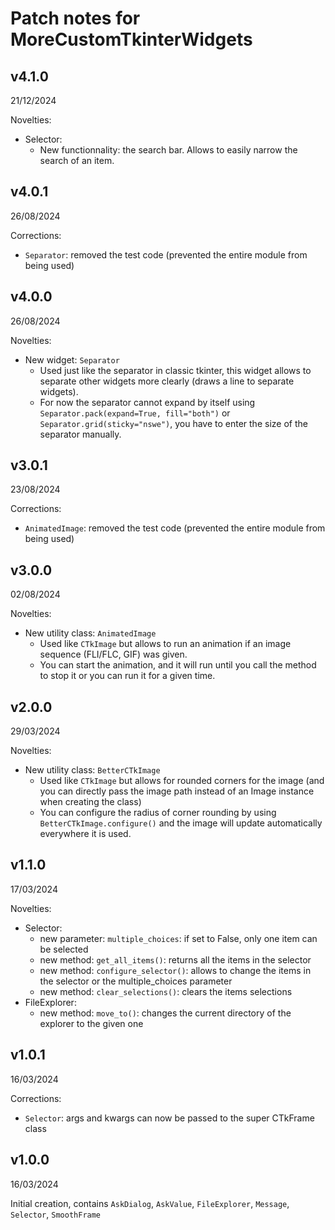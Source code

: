 # Patch notes for MoreCustomTkinterWidgets


## v4.1.0
21/12/2024

Novelties:
- Selector:
  - New functionnality: the search bar. Allows to easily narrow the search of an item.


## v4.0.1
26/08/2024

Corrections:
- `Separator`: removed the test code (prevented the entire module from being used)


## v4.0.0
26/08/2024

Novelties:
- New widget: `Separator`
  - Used just like the separator in classic tkinter, this widget allows to separate other widgets more clearly (draws a line to separate widgets).
  - For now the separator cannot expand by itself using `Separator.pack(expand=True, fill="both")` or `Separator.grid(sticky="nswe")`, you have to enter the size of the separator manually.


## v3.0.1
23/08/2024

Corrections:
- `AnimatedImage`: removed the test code (prevented the entire module from being used)


## v3.0.0
02/08/2024

Novelties:
- New utility class: `AnimatedImage`
  - Used like `CTkImage` but allows to run an animation if an image sequence (FLI/FLC, GIF) was given.
  - You can start the animation, and it will run until you call the method to stop it or you can run it for a given time.


## v2.0.0
29/03/2024

Novelties:
- New utility class: `BetterCTkImage`
  - Used like `CTkImage` but allows for rounded corners for the image (and you can directly pass the image path instead of an Image instance when creating the class)
  - You can configure the radius of corner rounding by using `BetterCTkImage.configure()` and the image will update automatically everywhere it is used.


## v1.1.0
17/03/2024

Novelties:
- Selector:
  - new parameter: `multiple_choices`: if set to False, only one item can be selected
  - new method: `get_all_items()`: returns all the items in the selector
  - new method: `configure_selector()`: allows to change the items in the selector or the multiple_choices parameter
  - new method: `clear_selections()`: clears the items selections
- FileExplorer:
  - new method: `move_to()`: changes the current directory of the explorer to the given one


## v1.0.1
16/03/2024

Corrections:
- `Selector`: args and kwargs can now be passed to the super CTkFrame class


## v1.0.0
16/03/2024

Initial creation, contains `AskDialog`, `AskValue`, `FileExplorer`, `Message`, `Selector`, `SmoothFrame`
